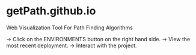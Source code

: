 # getPath.github.io
Web Visualization Tool For Path Finding Algorithms

-> Click on the ENVIRONMENTS button on the right hand side. -> View the most recent deployment. -> Interact with the project.

